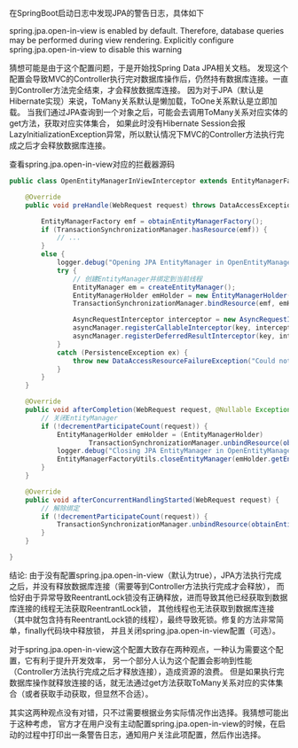 在SpringBoot启动日志中发现JPA的警告日志，具体如下

spring.jpa.open-in-view is enabled by default.
Therefore, database queries may be performed during view rendering.
Explicitly configure spring.jpa.open-in-view to disable this warning


猜想可能是由于这个配置问题，于是开始找Spring Data JPA相关文档。
发现这个配置会导致MVC的Controller执行完对数据库操作后，仍然持有数据库连接。一直到Controller方法完全结束，才会释放数据库连接。
因为对于JPA（默认是Hibernate实现）来说，ToMany关系默认是懒加载，ToOne关系默认是立即加载。
当我们通过JPA查询到一个对象之后，可能会去调用ToMany关系对应实体的get方法，获取对应实体集合，
如果此时没有Hibernate Session会报LazyInitializationException异常，所以默认情况下MVC的Controller方法执行完成之后才会释放数据库连接。


查看spring.jpa.open-in-view对应的拦截器源码
```java
public class OpenEntityManagerInViewInterceptor extends EntityManagerFactoryAccessor implements AsyncWebRequestInterceptor {

	@Override
	public void preHandle(WebRequest request) throws DataAccessException {

		EntityManagerFactory emf = obtainEntityManagerFactory();
		if (TransactionSynchronizationManager.hasResource(emf)) {
            // ...
		}
		else {
			logger.debug("Opening JPA EntityManager in OpenEntityManagerInViewInterceptor");
			try {
                // 创建EntityManager并绑定到当前线程
				EntityManager em = createEntityManager();
				EntityManagerHolder emHolder = new EntityManagerHolder(em);
				TransactionSynchronizationManager.bindResource(emf, emHolder);

				AsyncRequestInterceptor interceptor = new AsyncRequestInterceptor(emf, emHolder);
				asyncManager.registerCallableInterceptor(key, interceptor);
				asyncManager.registerDeferredResultInterceptor(key, interceptor);
			}
			catch (PersistenceException ex) {
				throw new DataAccessResourceFailureException("Could not create JPA EntityManager", ex);
			}
		}
	}

	@Override
	public void afterCompletion(WebRequest request, @Nullable Exception ex) throws DataAccessException {
        // 关闭EntityManager
		if (!decrementParticipateCount(request)) {
			EntityManagerHolder emHolder = (EntityManagerHolder)
					TransactionSynchronizationManager.unbindResource(obtainEntityManagerFactory());
			logger.debug("Closing JPA EntityManager in OpenEntityManagerInViewInterceptor");
			EntityManagerFactoryUtils.closeEntityManager(emHolder.getEntityManager());
		}
	}

	@Override
	public void afterConcurrentHandlingStarted(WebRequest request) {
        // 解除绑定
		if (!decrementParticipateCount(request)) {
			TransactionSynchronizationManager.unbindResource(obtainEntityManagerFactory());
		}
	}

}
```


结论:
由于没有配置spring.jpa.open-in-view（默认为true），JPA方法执行完成之后，并没有释放数据库连接（需要等到Controller方法执行完成才会释放），
而恰好由于异常导致ReentrantLock锁没有正确释放，进而导致其他已经获取到数据库连接的线程无法获取ReentrantLock锁，
其他线程也无法获取到数据库连接（其中就包含持有ReentrantLock锁的线程），最终导致死锁。修复的方法非常简单，finally代码块中释放锁，
并且关闭spring.jpa.open-in-view配置（可选）。

对于spring.jpa.open-in-view这个配置大致存在两种观点，一种认为需要这个配置，它有利于提升开发效率，
另一个部分人认为这个配置会影响到性能（Controller方法执行完成之后才释放连接），造成资源的浪费。
但是如果执行完数据库操作就释放连接的话，就无法通过get方法获取ToMany关系对应的实体集合（或者获取手动获取，但显然不合适）。

其实这两种观点没有对错，只不过需要根据业务实际情况作出选择。我猜想可能出于这种考虑，
官方才在用户没有主动配置spring.jpa.open-in-view的时候，在启动的过程中打印出一条警告日志，通知用户关注此项配置，然后作出选择。